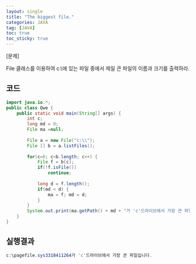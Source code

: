 ```yaml
---
layout: single
title: "The biggest file."
categories: JAVA
tag: [JAVA]
toc: true
toc_sticky: true
---
```


[문제] 

File 클래스를 이용하여 c:\에 있는 파일 중에서 제일 큰 파일의 이름과 크기를 출력하라.


## 코드

```java
import java.io.*;
public class Qwe {
	public static void main(String[] args) {
		int c;
		long md = 0;
		File ma =null;		
		
		File a = new File("c:\\");
		File [] b = a.listFiles(); 
		
		for(c=0; c<b.length; c++) {
			File f = b[c];
			if(!f.isFile())
				continue;
			
			long d = f.length(); 
			if(md < d) {
				ma = f; md = d;
			}
		}
		System.out.print(ma.getPath() + md + "가 'c'드라이브에서 가장 큰 파일입니다.");
	}
}
```

## 실행결과

```java
c:\pagefile.sys3318411264가 'c'드라이브에서 가장 큰 파일입니다.
```